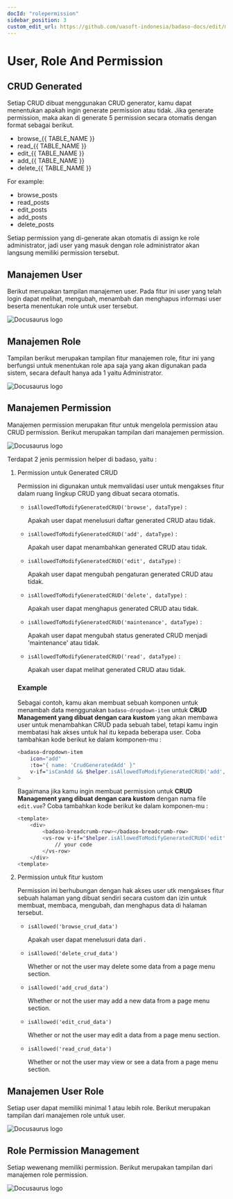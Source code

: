 ```yaml
---
docId: "rolepermission"
sidebar_position: 3
custom_edit_url: https://github.com/uasoft-indonesia/badaso-docs/edit/main/i18n/id/docusaurus-plugin-content-docs/current/core-concept/role-and-permission.md
---
```


# User, Role And Permission

## CRUD Generated

Setiap CRUD dibuat menggunakan CRUD generator, kamu dapat menentukan apakah ingin generate permission atau tidak. Jika generate permission, maka akan di generate 5 permission secara otomatis dengan format sebagai berikut.

- browse\_{{ TABLE_NAME }}
- read\_{{ TABLE_NAME }}
- edit\_{{ TABLE_NAME }}
- add\_{{ TABLE_NAME }}
- delete\_{{ TABLE_NAME }}

For example:

- browse_posts
- read_posts
- edit_posts
- add_posts
- delete_posts

Setiap permission yang di-generate akan otomatis di assign ke role administrator, jadi user yang masuk dengan role administrator akan langsung memiliki permission tersebut.

## Manajemen User

Berikut merupakan tampilan manajemen user. Pada fitur ini user yang telah login dapat melihat, mengubah, menambah dan menghapus informasi user beserta menentukan role untuk user tersebut.

![Docusaurus logo](/img/user-management.png)

## Manajemen Role

Tampilan berikut merupakan tampilan fitur manajemen role, fitur ini yang berfungsi untuk menentukan role apa saja yang akan digunakan pada sistem, secara default hanya ada 1 yaitu Administrator.

![Docusaurus logo](/img/role-management.png)

## Manajemen Permission

Manajemen permission merupakan fitur untuk mengelola permission atau CRUD permission. Berikut merupakan tampilan dari manajemen permission.

![Docusaurus logo](/img/permission-management.png)

Terdapat 2 jenis permission helper di badaso, yaitu :

1. Permission untuk Generated CRUD

    Permission ini digunakan untuk memvalidasi user untuk mengakses fitur dalam ruang lingkup CRUD yang dibuat secara otomatis.

    - `isAllowedToModifyGeneratedCRUD('browse', dataType)` : 

        Apakah user dapat menelusuri daftar generated CRUD atau tidak.

    - `isAllowedToModifyGeneratedCRUD('add', dataType)` : 

        Apakah user dapat menambahkan generated CRUD atau tidak.

    - `isAllowedToModifyGeneratedCRUD('edit', dataType)` :

        Apakah user dapat mengubah pengaturan generated CRUD atau tidak.

    - `isAllowedToModifyGeneratedCRUD('delete', dataType)` :

        Apakah user dapat menghapus generated CRUD atau tidak.

    - `isAllowedToModifyGeneratedCRUD('maintenance', dataType)` : 

        Apakah user dapat mengubah status generated CRUD menjadi 'maintenance' atau tidak.

    - `isAllowedToModifyGeneratedCRUD('read', dataType)` : 

        Apakah user dapat melihat generated CRUD atau tidak.

    ### Example

    Sebagai contoh, kamu akan membuat sebuah komponen untuk menambah data menggunakan `badaso-dropdown-item` untuk **CRUD Management yang dibuat dengan cara kustom** yang akan membawa user untuk menambahkan CRUD pada sebuah tabel, tetapi kamu ingin membatasi hak akses untuk hal itu kepada beberapa user. Coba tambahkan kode berikut ke dalam komponen-mu :

    ```bash title="browse.vue"
    <badaso-dropdown-item
        icon="add"
        :to="{ name: 'CrudGeneratedAdd' }"
        v-if="isCanAdd && $helper.isAllowedToModifyGeneratedCRUD('add', dataType)"
    >
    ```

    Bagaimana jika kamu ingin membuat permission untuk **CRUD Management yang dibuat dengan cara kustom** dengan nama file `edit.vue`? Coba tambahkan kode berikut ke dalam komponen-mu :

    ```bash title="edit.vue"
    <template>
        <div>
            <badaso-breadcrumb-row></badaso-breadcrumb-row>
            <vs-row v-if="$helper.isAllowedToModifyGeneratedCRUD('edit', dataType)">
                // your code
            </vs-row>
        </div>
    <template>
    ```

2. Permission untuk fitur kustom

    Permission ini berhubungan dengan hak akses user utk mengakses fitur sebuah halaman yang dibuat sendiri secara custom dan izin untuk membuat, membaca, mengubah, dan menghapus data di halaman tersebut.

    - `isAllowed('browse_crud_data')`

        Apakah user dapat menelusuri data dari .

    - `isAllowed('delete_crud_data')`

        Whether or not the user may delete some data from a page menu section.

    - `isAllowed('add_crud_data')`

        Whether or not the user may add a new data from a page menu section.

    - `isAllowed('edit_crud_data')`

        Whether or not the user may edit a data from a page menu section. 

    - `isAllowed('read_crud_data')`

        Whether or not the user may view or see a data from a page menu section.

## Manajemen User Role

Setiap user dapat memiliki minimal 1 atau lebih role. Berikut merupakan tampilan dari manajemen role untuk user.

![Docusaurus logo](/img/user-role-management.png)

## Role Permission Management

Setiap wewenang memiliki permission. Berikut merupakan tampilan dari manajemen role permission.

![Docusaurus logo](/img/role-permission-management.png)




